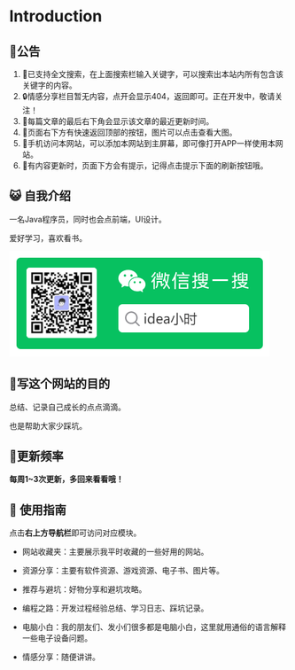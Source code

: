 # Introduction

## 🧊公告

1. 🎉已支持全文搜索，在上面搜索栏输入关键字，可以搜索出本站内所有包含该关键字的内容。
2. 🔒情感分享栏目暂无内容，点开会显示404，返回即可。正在开发中，敬请关注！
3. 🥇每篇文章的最后右下角会显示该文章的最近更新时间。
4. 🎁页面右下方有快速返回顶部的按钮，图片可以点击查看大图。
5. 🍭手机访问本网站，可以添加本网站到主屏幕，即可像打开APP一样使用本网站。
6. 📢有内容更新时，页面下方会有提示，记得点击提示下面的刷新按钮哦。

## :smiley_cat: 自我介绍

一名Java程序员，同时也会点前端，UI设计。

爱好学习，喜欢看书。

![qrCode](./.vuepress/public/images/qrcode.png)



## :bear:写这个网站的目的

总结、记录自己成长的点点滴滴。

也是帮助大家少踩坑。

## 🍥更新频率

**每周1~3次更新，多回来看看哦！**

## :rocket: 使用指南

点击**右上方导航栏**即可访问对应模块。

- 网站收藏夹：主要展示我平时收藏的一些好用的网站。

- 资源分享：主要有软件资源、游戏资源、电子书、图片等。

- 推荐与避坑：好物分享和避坑攻略。

- 编程之路：开发过程经验总结、学习日志、踩坑记录。
- 电脑小白：我的朋友们、发小们很多都是电脑小白，这里就用通俗的语言解释一些电子设备问题。
- 情感分享：随便讲讲。

